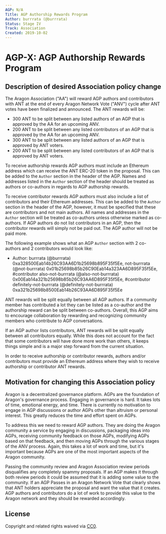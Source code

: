 ```yaml
---
AGP: N/A
Title: AGP Authorship Rewards Program
Author: burrrata (@burrrata)
Status: Stage IV
Track: Association
Created: 2019-10-02
---
```


# AGP-X: AGP Authorship Rewards Program

## Description of desired Association policy change

The Aragon Association ("AA") will reward AGP authors and contributors with ANT at the end of every Aragon Network Vote ("ANV") cycle after ANT votes have been finalized and announced. The ANT rewards will be:
- 300 ANT to be split between any listed authors of an AGP that is approved by the AA for an upcoming ANV.
- 200 ANT to be split between any listed contributors of an AGP that is approved by the AA for an upcoming ANV.
- 300 ANT to be split between any listed authors of an AGP that is approved by ANT voters.
- 200 ANT to be split between any listed contributors of an AGP that is approved by ANT voters.

To receive authorship rewards AGP authors must include an Ethereum address which can receive the ANT ERC-20 token in the proposal. This can be added to the `Author` section in the header of the AGP. Names and addresses listed in the `Author` section of the header should be treated as authors or co-authors in regards to AGP authorship rewards.

To receive contributor rewards AGP authors must also include a list of contributors and their Ethereum addresses. This can be added to the `Author` section in the header of the AGP, however, it must be specified that these are contributors and not main authors. All names and addresses in the `Author` section will be treated as co-authors unless otherwise marked as co-authors. If AGP authors do not list contributors in an AGP, then the contributor rewards will simply not be paid out. The AGP author will not be paid more.

The following example shows what an AGP `Author` section with 2 co-authors and 2 contributors would look like:
- Author: burrrata (@burrrata) 0xa328500Eab14b26C93AA6D1b25698b895F35f5Ee, not-burrrata (@not-burrrata) 0x01b25698b85b26C90Eab14a323AA6D895F35f5Ee, #contributor also-not-burrrata (@also-not-burrrata) 0x00Eab14a321b25698b85b26C93AA6D895F35f5Ee, #contributor definitely-not-burrrata (@definitely-not-burrrata) 0xa321b25698b8500Eab14b26C93AA6D895F35f5Ee

ANT rewards will be split equally between all AGP authors. If a community member has contributed a lot they can be listed as a co-author and the authorship reward can be split between co-authors. Overall, this AGP aims to encourage collaboration by rewarding and recognizing community members who contribute to AGP conversations.

If an AGP author lists contributors, ANT rewards will be split equally between all contributors equally. While this does not account for the fact that some contributors will have done more work than others, it keeps things simple and is a major step forward from the current situation.

In order to receive authorship or contributor rewards, authors and/or contributors must provide an Ethereum address where they wish to receive authorship or contributor ANT rewards.

## Motivation for changing this Association policy

Aragon is a decentralized governance platform. AGPs are the foundation of Aragon's governance process. Engaging in governance is hard. It takes lots of time, emotional energy, and time. There is currently no motivation to engage in AGP discussions or author AGPs other than altruism or personal interest. This greatly reduces the time and effort spent on AGPs.

To address this we need to reward AGP authors. They are doing the Aragon community a service by engaging in discussions, packaging ideas into AGPs, receiving community feedback on those AGPs, modifying AGPs based on that feedback, and then moving AGPs through the various stages of the ANV process. Again, this takes a lot of work and time, but it's important because AGPs are one of the most important aspects of the Aragon community.

Passing the community review and Aragon Association review periods disqualifies any completely spammy proposals. If an AGP makes it through both review periods it could be assumed that it is adding some value to the community. If an AGP Passes in an Aragon Network Vote that clearly shows that ANT holders appreciate the proposal and want the value that it creates. AGP authors and contributors do a lot of work to provide this value to the Aragon network and they should be rewarded accordingly.

## License
Copyright and related rights waived via [CC0](https://creativecommons.org/publicdomain/zero/1.0/).
